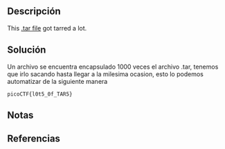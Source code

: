 ## Descripción
This [.tar file](https://jupiter.challenges.picoctf.org/static/52084b5ad360b25f9af83933114324e0/1000.tar) got tarred a lot.
## Solución
Un archivo se encuentra encapsulado 1000 veces el archivo .tar, tenemos que irlo sacando hasta llegar a la milesima ocasion, esto lo podemos automatizar de la siguiente manera

`picoCTF{l0t5_0f_TAR5}`
## Notas
## Referencias